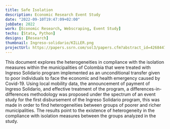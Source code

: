 ```yaml
---
title: Safe Isolation
description: Economic Research Event Study
date: "2022-09-10T19:47:09+02:00"
jobDate: 2022
work: [Economic Research, Webscraping, Event Study]
techs: [Stata, Python]
designs: [Research]
thumbnail: Ingreso-solidario/KILLER.png
projectUrl: https://papers.ssrn.com/sol3/papers.cfm?abstract_id=4268447
---
```

This document explores the heterogeneities in compliance with the isolation measures within
the municipalities of Colombia that were treated with Ingreso Solidario program implemented as an unconditional transfer given to poor individuals to face the economic and health
emergency caused by Covid-19. Using local mobility data, the announcement of payment of
Ingreso Solidario, and effective treatment of the program, a differences-in-differences methodology was proposed under the spectrum of an event study for the first disbursement of the
Ingreso Solidario program, this was made in order to find heterogeneities between groups of
poorer and richer municipalities. The results point to the existence of heterogeneity in the
compliance with isolation measures between the groups analyzed in the study.